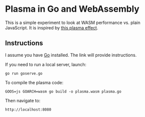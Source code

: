 # Plasma in Go and WebAssembly

This is a simple experiment to look at WASM performance vs. plain JavaScript. It is inspired by [this plasma effect](https://jsfiddle.net/jeremylikness/bVY6t/).

## Instructions

I assume you have [Go](https://golang.org) installed. The link will provide instructions.

If you need to run a local server, launch:

`go run goserve.go`

To compile the plasma code:

`GOOS=js GOARCH=wasm go build -o plasma.wasm plasma.go`

Then navigate to:

`http://localhost:8080`